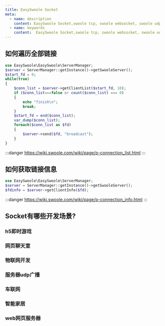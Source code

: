 ```yaml
---
title: EasySwoole Socket
meta:
  - name: description
    content: EasySwoole Socket,swoole tcp, swoole websocket, swoole udp,php websocket
  - name: keywords
    content:  EasySwoole Socket,swoole tcp, swoole websocket, swoole udp,php websocket
---
```


## 如何遍历全部链接
```php
use EasySwoole\EasySwoole\ServerManager;
$server = ServerManager::getInstance()->getSwooleServer();
$start_fd = 0;
while(true)
{
    $conn_list = $server->getClientList($start_fd, 10);
    if ($conn_list===false or count($conn_list) === 0)
    {
        echo "finish\n";
        break;
    }
    $start_fd = end($conn_list);
    var_dump($conn_list);
    foreach($conn_list as $fd)
    {
        $server->send($fd, "broadcast");
    }
}
```


:::danger 
 https://wiki.swoole.com/wiki/page/p-connection_list.html
:::

## 如何获取链接信息

```php
use EasySwoole\EasySwoole\ServerManager;
$server = ServerManager::getInstance()->getSwooleServer();
$fdinfo = $server->getClientInfo($fd);
```

:::danger 
 https://wiki.swoole.com/wiki/page/p-connection_info.html
:::

## Socket有哪些开发场景?

### h5即时游戏

### 网页聊天室

### 物联网开发

### 服务器udp广播

### 车联网

### 智能家居

### web网页服务器